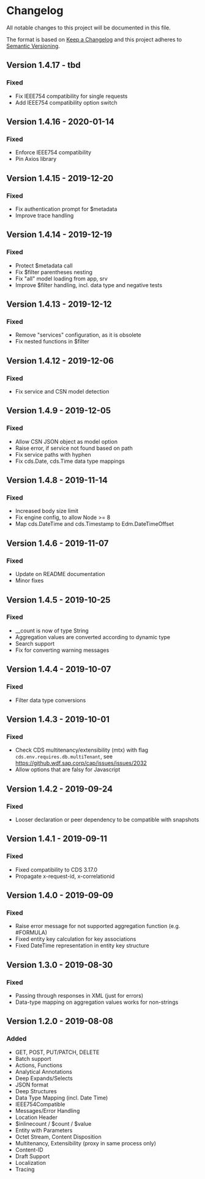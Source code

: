 # Changelog

All notable changes to this project will be documented in this file.

The format is based on [Keep a Changelog](http://keepachangelog.com/en/1.0.0/)
and this project adheres to [Semantic Versioning](http://semver.org/spec/v2.0.0.html).

<!-- New version information is automatically added after line 8 -->
## Version 1.4.17 - tbd

### Fixed
- Fix IEEE754 compatibility for single requests
- Add IEEE754 compatibility option switch

## Version 1.4.16 - 2020-01-14

### Fixed
- Enforce IEEE754 compatibility
- Pin Axios library

## Version 1.4.15 - 2019-12-20

### Fixed
- Fix authentication prompt for $metadata
- Improve trace handling

## Version 1.4.14 - 2019-12-19

### Fixed
- Protect $metadata call
- Fix $filter parentheses nesting
- Fix "all" model loading from app, srv
- Improve $filter handling, incl. data type and negative tests

## Version 1.4.13 - 2019-12-12

### Fixed
- Remove "services" configuration, as it is obsolete
- Fix nested functions in $filter 

## Version 1.4.12 - 2019-12-06

### Fixed
- Fix service and CSN model detection

## Version 1.4.9 - 2019-12-05

### Fixed
- Allow CSN JSON object as model option
- Raise error, if service not found based on path
- Fix service paths with hyphen
- Fix cds.Date, cds.Time data type mappings 

## Version 1.4.8 - 2019-11-14

### Fixed
- Increased body size limit
- Fix engine config, to allow Node >= 8
- Map cds.DateTime and cds.Timestamp to Edm.DateTimeOffset 

## Version 1.4.6 - 2019-11-07

### Fixed
- Update on README documentation
- Minor fixes

## Version 1.4.5 - 2019-10-25

### Fixed
- __count is now of type String
- Aggregation values are converted according to dynamic type
- Search support
- Fix for converting warning messages 

## Version 1.4.4 - 2019-10-07

### Fixed
- Filter data type conversions

## Version 1.4.3 - 2019-10-01

### Fixed
- Check CDS multitenancy/extensibility (mtx) with flag `cds.env.requires.db.multiTenant`, see https://github.wdf.sap.corp/cap/issues/issues/2032
- Allow options that are falsy for Javascript

## Version 1.4.2 - 2019-09-24

### Fixed
- Looser declaration or peer dependency to be compatible with snapshots

## Version 1.4.1 - 2019-09-11

### Fixed
- Fixed compatibility to CDS 3.17.0
- Propagate x-request-id, x-correlationid

## Version 1.4.0 - 2019-09-09

### Fixed

- Raise error message for not supported aggregation function (e.g. #FORMULA)
- Fixed entity key calculation for key associations
- Fixed DateTime representation in entity key structure

## Version 1.3.0 - 2019-08-30

### Fixed

- Passing through responses in XML (just for errors)
- Data-type mapping on aggregation values works for non-strings

## Version 1.2.0 - 2019-08-08

### Added

- GET, POST, PUT/PATCH, DELETE
- Batch support
- Actions, Functions
- Analytical Annotations
- Deep Expands/Selects
- JSON format
- Deep Structures
- Data Type Mapping (incl. Date Time)
- IEEE754Compatible
- Messages/Error Handling
- Location Header
- $inlinecount / $count / $value
- Entity with Parameters
- Octet Stream, Content Disposition
- Multitenancy, Extensibility (proxy in same process only)
- Content-ID
- Draft Support
- Localization
- Tracing
